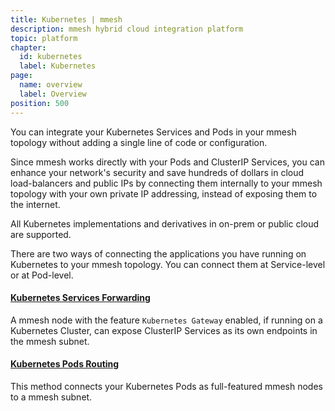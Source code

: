 ```yaml
---
title: Kubernetes | mmesh
description: mmesh hybrid cloud integration platform
topic: platform
chapter:
  id: kubernetes
  label: Kubernetes
page:
  name: overview
  label: Overview
position: 500
---
```


You can integrate your Kubernetes Services and Pods in your mmesh topology without adding a single line of code or configuration.

Since mmesh works directly with your Pods and ClusterIP Services, you can enhance your network's security and save hundreds of dollars in cloud load-balancers and public IPs by connecting them internally to your mmesh topology with your own private IP addressing, instead of exposing them to the internet.

All Kubernetes implementations and derivatives in on-prem or public cloud are supported.

There are two ways of connecting the applications you have running on Kubernetes to your mmesh topology. You can connect them at Service-level or at Pod-level.

#### [Kubernetes Services Forwarding](/docs/platform/kubernetes/services)

A mmesh node with the feature `Kubernetes Gateway` enabled, if running on a Kubernetes Cluster, can expose ClusterIP Services as its own endpoints in the mmesh subnet.

#### [Kubernetes Pods Routing](/docs/platform/kubernetes/pods)

This method connects your Kubernetes Pods as full-featured mmesh nodes to a mmesh subnet.
